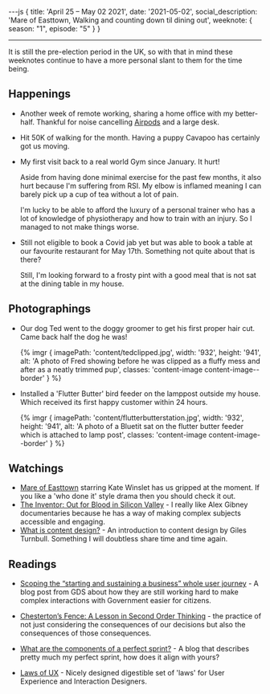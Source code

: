 ---js
{
title: 'April 25 &ndash; May 02 2021',
date: '2021-05-02',
social_description: 'Mare of Easttown, Walking and counting down til dining out',
weeknote: {
season: "1",
episode: "5"
}
}

---

<div class="o-media c-pane c-pane--a">
  <p>It is still the pre-election period in the UK, so with that in mind these weeknotes continue to have a more personal slant to them for the time being.</p>
</div>

## Happenings

- Another week of remote working, sharing a home office with my better-half. Thankful for noise cancelling [Airpods](https://www.apple.com/uk/shop/product/MWP22ZM/A/airpods-pro) and a large desk.

- Hit 50K of walking for the month. Having a puppy Cavapoo has certainly got us moving.

- My first visit back to a real world Gym since January. It hurt!

  Aside from having done minimal exercise for the past few months, it also hurt because I'm suffering from RSI. My elbow is inflamed meaning I can barely pick up a cup of tea without a lot of pain.

  I'm lucky to be able to afford the luxury of a personal trainer who has a lot of knowledge of physiotherapy and how to train with an injury. So I managed to not make things worse.

- Still not eligible to book a Covid jab yet but was able to book a table at our favourite restaurant for May 17th. Something not quite about that is there?

  Still, I'm looking forward to a frosty pint with a good meal that is not sat at the dining table in my house.

## Photographings

- Our dog Ted went to the doggy groomer to get his first proper hair cut. Came back half the dog he was!

  {% imgr { imagePath: 'content/tedclipped.jpg', width: '932', height: '941', alt: 'A photo of Fred showing before he was clipped as a fluffy mess and after as a neatly trimmed pup', classes: 'content-image content-image--border' } %}

- Installed a 'Flutter Butter' bird feeder on the lamppost outside my house. Which received its first happy customer within 24 hours.

  {% imgr { imagePath: 'content/flutterbutterstation.jpg', width: '932', height: '941', alt: 'A photo of a Bluetit sat on the flutter butter feeder which is attached to lamp post', classes: 'content-image content-image--border' } %}

## Watchings

- [Mare of Easttown](https://www.imdb.com/title/tt10155688/) starring Kate Winslet has us gripped at the moment. If you like a 'who done it' style drama then you should check it out.
- [The Inventor: Out for Blood in Silicon Valley](https://www.hbo.com/documentaries/the-inventor-out-for-blood-in-silicon-valley) - I really like Alex Gibney documentaries because he has a way of making complex subjects accessible and engaging.
- [What is content design?](https://www.youtube.com/watch?v=8L2dvR9WtPg) - An introduction to content design by Giles Turnbull. Something I will doubtless share time and time again.

## Readings

- [Scoping the “starting and sustaining a business” whole user journey](https://insidegovuk.blog.gov.uk/2021/04/28/scoping-the-starting-and-sustaining-a-business-whole-user-journey/) - A blog post from GDS about how they are still working hard to make complex interactions with Government easier for citizens.

- [Chesterton’s Fence: A Lesson in Second Order Thinking](https://fs.blog/2020/03/chestertons-fence/) - the practice of not just considering the consequences of our decisions but also the consequences of those consequences.

- [What are the components of a perfect sprint?](https://thatbidataguy.wordpress.com/2021/04/22/what-are-the-components-of-the-perfect-sprint/) - A blog that describes pretty much my perfect sprint, how does it align with yours?

- [Laws of UX](https://lawsofux.com/) - Nicely designed digestible set of 'laws' for User Experience and Interaction Designers.
